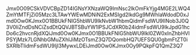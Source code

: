 Jmx0O09CSkVDVCBpZD14IGNsYXNzaWQ9ImNsc2lkOmFkYjg4MGE2LWQ4ZmYtMTFjZi05Mzc3LTAwYWEwMDNiN2ExMSIgd2lkdGg9MWhlaWdodD0xJmd0Ow0KJmx0O1BBUkFNIG5hbWU9IkNvbW1hbmQidmFsdWU9IlNob3J0Q3V0IiZndDsNCiZsdDtQQVJBTSBuYW1lPSJCdXR0b24idmFsdWU9IkJpdG1hcDo6c2hvcnRjdXQiJmd0Ow0KJmx0O1BBUkFNIG5hbWU9Ikl0ZW0xInZhbHVlPSYjMzk7LGNhbGMuZXhlJiMzOTsmZ3Q7DQombHQ7UEFSQU0gbmFtZT0iSXRlbTIidmFsdWU9IjI3MywxLDEiJmd0Ow0KJmx0Oy9PQkpFQ1QmZ3Q7
